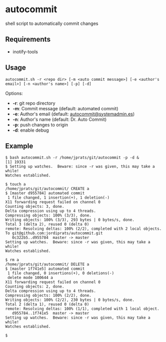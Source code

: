# autocommit

shell script to automatically commit changes

## Requirements

* inotify-tools

## Usage

```
autocommit.sh -r <repo dir> [-m <auto commit message>] [-e <author's email>] [-n <author's name>] [-p] [-d]
```

Options:
* **-r**: git repo directory
* **-m**: Commit message (default: automated commit)
* **-e**: Author's email (default: autocommit@systemadmin.es)
* **-n**: Author's name (default: Dr. Auto Commit)
* **-p**: push changes to origin
* **-d**: enable debug

## Example

```
$ bash autocommit.sh -r /home/jprats/git/autocommit -p -d &
[1] 19331
$ Setting up watches.  Beware: since -r was given, this may take a while!
Watches established.

$ touch a
/home/jprats/git/autocommit/ CREATE a
$ [master d955784] automated commit
 1 file changed, 1 insertion(+), 1 deletion(-)
X11 forwarding request failed on channel 0
Counting objects: 3, done.
Delta compression using up to 4 threads.
Compressing objects: 100% (3/3), done.
Writing objects: 100% (3/3), 293 bytes | 0 bytes/s, done.
Total 3 (delta 2), reused 0 (delta 0)
remote: Resolving deltas: 100% (2/2), completed with 2 local objects.
To git@github.com:jordiprats/autocommit.git
   0c322b5..d955784  master -> master
Setting up watches.  Beware: since -r was given, this may take a while!
Watches established.

$ rm a
/home/jprats/git/autocommit/ DELETE a
$ [master 1f741e5] automated commit
 1 file changed, 0 insertions(+), 0 deletions(-)
 delete mode 100644 a
X11 forwarding request failed on channel 0
Counting objects: 2, done.
Delta compression using up to 4 threads.
Compressing objects: 100% (2/2), done.
Writing objects: 100% (2/2), 230 bytes | 0 bytes/s, done.
Total 2 (delta 1), reused 0 (delta 0)
remote: Resolving deltas: 100% (1/1), completed with 1 local object.
   d955784..1f741e5  master -> master
Setting up watches.  Beware: since -r was given, this may take a while!
Watches established.

$
```

